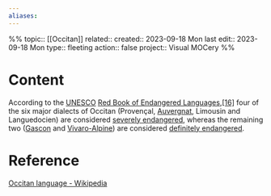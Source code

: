 ```yaml
---
aliases:
---
```

%%
topic:: [[Occitan]]
related:: 
created:: 2023-09-18 Mon 
last edit:: 2023-09-18 Mon 
type:: fleeting
action:: false
project:: Visual MOCery
%%
# Content
According to the [UNESCO](https://en.wikipedia.org/wiki/UNESCO "UNESCO") [Red Book of Endangered Languages](https://en.wikipedia.org/wiki/Red_Book_of_Endangered_Languages "Red Book of Endangered Languages"),[[16]](https://en.wikipedia.org/wiki/Occitan_language#cite_note-17) four of the six major dialects of Occitan (Provençal, [Auvergnat](https://en.wikipedia.org/wiki/Auvergnat_dialect "Auvergnat dialect"), Limousin and Languedocien) are considered [severely endangered](https://en.wikipedia.org/wiki/Endangered_language#Defining_and_measuring_endangerment "Endangered language"), whereas the remaining two ([Gascon](https://en.wikipedia.org/wiki/Gascon_language "Gascon language") and [Vivaro-Alpine](https://en.wikipedia.org/wiki/Vivaro-Alpine_dialect "Vivaro-Alpine dialect")) are considered [definitely endangered](https://en.wikipedia.org/wiki/Endangered_language#Defining_and_measuring_endangerment "Endangered language").
# Reference
[Occitan language - Wikipedia](https://en.wikipedia.org/wiki/Occitan_language)



